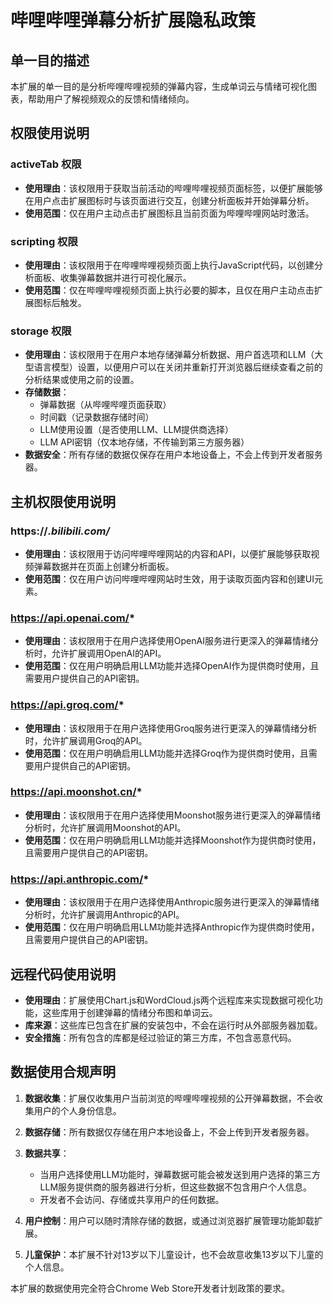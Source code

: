 # 哔哩哔哩弹幕分析扩展隐私政策

## 单一目的描述
本扩展的单一目的是分析哔哩哔哩视频的弹幕内容，生成单词云与情绪可视化图表，帮助用户了解视频观众的反馈和情绪倾向。

## 权限使用说明

### activeTab 权限
- **使用理由**：该权限用于获取当前活动的哔哩哔哩视频页面标签，以便扩展能够在用户点击扩展图标时与该页面进行交互，创建分析面板并开始弹幕分析。
- **使用范围**：仅在用户主动点击扩展图标且当前页面为哔哩哔哩网站时激活。

### scripting 权限
- **使用理由**：该权限用于在哔哩哔哩视频页面上执行JavaScript代码，以创建分析面板、收集弹幕数据并进行可视化展示。
- **使用范围**：仅在哔哩哔哩视频页面上执行必要的脚本，且仅在用户主动点击扩展图标后触发。

### storage 权限
- **使用理由**：该权限用于在用户本地存储弹幕分析数据、用户首选项和LLM（大型语言模型）设置，以便用户可以在关闭并重新打开浏览器后继续查看之前的分析结果或使用之前的设置。
- **存储数据**：
  - 弹幕数据（从哔哩哔哩页面获取）
  - 时间戳（记录数据存储时间）
  - LLM使用设置（是否使用LLM、LLM提供商选择）
  - LLM API密钥（仅本地存储，不传输到第三方服务器）
- **数据安全**：所有存储的数据仅保存在用户本地设备上，不会上传到开发者服务器。

## 主机权限使用说明

### https://*.bilibili.com/*
- **使用理由**：该权限用于访问哔哩哔哩网站的内容和API，以便扩展能够获取视频弹幕数据并在页面上创建分析面板。
- **使用范围**：仅在用户访问哔哩哔哩网站时生效，用于读取页面内容和创建UI元素。

### https://api.openai.com/*
- **使用理由**：该权限用于在用户选择使用OpenAI服务进行更深入的弹幕情绪分析时，允许扩展调用OpenAI的API。
- **使用范围**：仅在用户明确启用LLM功能并选择OpenAI作为提供商时使用，且需要用户提供自己的API密钥。

### https://api.groq.com/*
- **使用理由**：该权限用于在用户选择使用Groq服务进行更深入的弹幕情绪分析时，允许扩展调用Groq的API。
- **使用范围**：仅在用户明确启用LLM功能并选择Groq作为提供商时使用，且需要用户提供自己的API密钥。

### https://api.moonshot.cn/*
- **使用理由**：该权限用于在用户选择使用Moonshot服务进行更深入的弹幕情绪分析时，允许扩展调用Moonshot的API。
- **使用范围**：仅在用户明确启用LLM功能并选择Moonshot作为提供商时使用，且需要用户提供自己的API密钥。

### https://api.anthropic.com/*
- **使用理由**：该权限用于在用户选择使用Anthropic服务进行更深入的弹幕情绪分析时，允许扩展调用Anthropic的API。
- **使用范围**：仅在用户明确启用LLM功能并选择Anthropic作为提供商时使用，且需要用户提供自己的API密钥。

## 远程代码使用说明

- **使用理由**：扩展使用Chart.js和WordCloud.js两个远程库来实现数据可视化功能，这些库用于创建弹幕的情绪分布图和单词云。
- **库来源**：这些库已包含在扩展的安装包中，不会在运行时从外部服务器加载。
- **安全措施**：所有包含的库都是经过验证的第三方库，不包含恶意代码。

## 数据使用合规声明

1. **数据收集**：扩展仅收集用户当前浏览的哔哩哔哩视频的公开弹幕数据，不会收集用户的个人身份信息。

2. **数据存储**：所有数据仅存储在用户本地设备上，不会上传到开发者服务器。

3. **数据共享**：
   - 当用户选择使用LLM功能时，弹幕数据可能会被发送到用户选择的第三方LLM服务提供商的服务器进行分析，但这些数据不包含用户个人信息。
   - 开发者不会访问、存储或共享用户的任何数据。

4. **用户控制**：用户可以随时清除存储的数据，或通过浏览器扩展管理功能卸载扩展。

5. **儿童保护**：本扩展不针对13岁以下儿童设计，也不会故意收集13岁以下儿童的个人信息。

本扩展的数据使用完全符合Chrome Web Store开发者计划政策的要求。